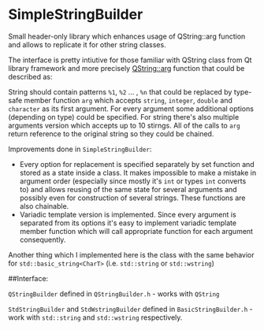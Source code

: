 # SimpleStringBuilder

Small header-only library which enhances usage of QString::arg function and allows to replicate it for other string classes.

The interface is pretty intiutive for those familiar with QString class from Qt library framework and more precisely [QString::arg](http://doc-snapshots.qt.io/4.8/qstring.html#arg) function that could be described as:

String should contain patterns `%1`, `%2` ... , `%n` that could be replaced by type-safe member function `arg` which accepts `string`, `integer`, `double` and `character` as its first argument. For every argument some additional options (depending on type) could be specified. For string there's also multiple arguments version which accepts up to 10 stirngs. All of the calls to `arg` return reference to the original string so they could be chained.

Improvements done in `SimpleStringBuilder`:
* Every option for replacement is specified separately by set function and stored as a state inside a class. It makes impossible to make a mistake in argument order (especially since mostly it's `int` or types `int` converts to) and allows reusing of the same state for several arguments and possibly even for construction of several strings. These functions are also chainable.
* Variadic template version is implemented. Since every argument is separated from its options it's easy to implement variadic template member function which will call appropriate function for each argument consequently.

Another thing which I implemented here is the class with the same behavior for `std::basic_string<CharT>` (i.e. `std::string` or `std::wstring`)

##Interface:

`QStringBuilder` defined in `QStringBuilder.h` - works with `QString`

`StdStringBuilder` and `StdWstringBuilder` defined in `BasicStringBuilder.h` - work with `std::string` and `std::wstring` respectively.
